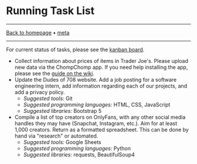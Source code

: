 # Running Task List

-----

[Back to homepage](../..) • [meta](..)

-----

For current status of tasks, please see the [kanban board](https://github.com/orgs/dudesof708/projects/3).

* Collect information about prices of items in Trader Joe's. Please upload new data via the ChompChomp app. If you need help installing the app, please see the [guide on the wiki](../../software/chompchomp/).
* Update the Dudes of 708 website. Add a job posting for a software engineering intern, add information regarding each of our projects, and add a privacy policy.
  * *Suggested tools:* Git
  * *Suggested programming languages:* HTML, CSS, JavaScript
  * *Suggested libraries:* Bootstrap 5
* Compile a list of top creators on OnlyFans, with any other social media handles they may have (Snapchat, Instagram, etc.). Aim for at least 1,000 creators. Return as a formatted spreadsheet. This can be done by hand via "research" or automated.
  * *Suggested tools:* Google Sheets
  * *Suggested programming languages:* Python
  * *Suggested libraries:* requests, BeautifulSoup4
